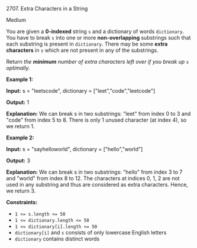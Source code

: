 2707\. Extra Characters in a String

Medium

You are given a **0-indexed** string `s` and a dictionary of words `dictionary`. You have to break `s` into one or more **non-overlapping** substrings such that each substring is present in `dictionary`. There may be some **extra characters** in `s` which are not present in any of the substrings.

Return _the **minimum** number of extra characters left over if you break up_ `s` _optimally._

**Example 1:**

**Input:** s = "leetscode", dictionary = ["leet","code","leetcode"]

**Output:** 1

**Explanation:** We can break s in two substrings: "leet" from index 0 to 3 and "code" from index 5 to 8. There is only 1 unused character (at index 4), so we return 1.

**Example 2:**

**Input:** s = "sayhelloworld", dictionary = ["hello","world"]

**Output:** 3

**Explanation:** We can break s in two substrings: "hello" from index 3 to 7 and "world" from index 8 to 12. The characters at indices 0, 1, 2 are not used in any substring and thus are considered as extra characters. Hence, we return 3.

**Constraints:**

*   `1 <= s.length <= 50`
*   `1 <= dictionary.length <= 50`
*   `1 <= dictionary[i].length <= 50`
*   `dictionary[i]` and `s` consists of only lowercase English letters
*   `dictionary` contains distinct words